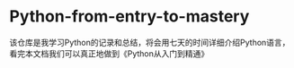 # Python-from-entry-to-mastery
该仓库是我学习Python的记录和总结，将会用七天的时间详细介绍Python语言，看完本文档我们可以真正地做到《Python从入门到精通》

